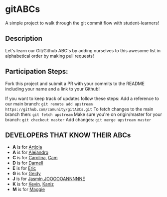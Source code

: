 # gitABCs
A simple project to walk through the git commit flow with student-learners!

## Description
Let's learn our Git/Github ABC's by adding ourselves to this awesome list in alphabetical order by making pull requests!

## Participation Steps: 
Fork this project and submit a PR with your commits to the README including your name and a link to your Github! 

If you want to keep track of updates follow these steps:
Add a reference to our main branch: `git remote add upstream https://github.com/camunity/gitABCs.git`
To fetch changes to the main branch then: `git fetch upstream` 
Make sure you're on origin/master for your branch: `git checkout master`
Add changes: `git merge upstream master` 

## DEVELOPERS THAT KNOW THEIR ABCs
* **A** is for [Artjola](https://github.com/artjolameli)
* **A** is for [Alejandro](https://github.com/alejo4373)
* **C** is for [Carolina](https://github.com/crestrepo12), [Cam](https://github.com/camunity)
* **D** is for [Darnell](https://github.com/Darnell10) 
* **E** is for [Eric](https://github.com/husheric)
* **G** is for [Geidy](https://github.com/Geidy)
* **J** is for [Jasmin](https://github.com/jasmincher),[JOOOOOANNNNNE](https://media.giphy.com/media/n9dkax2Z0eCTC/giphy.gif) 
* **K** is for [Kevin](https://github.com/kevina101), [Kaniz](https://github.com/knzknz)
* **M** is for [Maggie](https://github.com/margarethchan)




